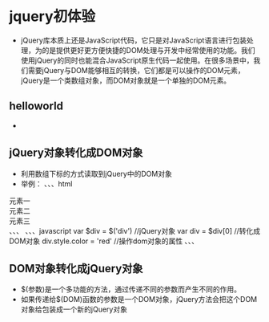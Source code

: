 # jquery初体验
* jQuery库本质上还是JavaScript代码，它只是对JavaScript语言进行包装处理，为的是提供更好更方便快捷的DOM处理与开发中经常使用的功能。我们使用jQuery的同时也能混合JavaScript原生代码一起使用。在很多场景中，我们需要jQuery与DOM能够相互的转换，它们都是可以操作的DOM元素，jQuery是一个类数组对象，而DOM对象就是一个单独的DOM元素。
## helloworld
* 


## jQuery对象转化成DOM对象
* 利用数组下标的方式读取到jQuery中的DOM对象
* 举例：
、、、html
<div>元素一</div>
<div>元素二</div>
<div>元素三</div>
、、、
、、、javascript
var $div = $('div') //jQuery对象
var div = $div[0] //转化成DOM对象
div.style.color = 'red' //操作dom对象的属性
、、、


## DOM对象转化成jQuery对象
* $(参数)是一个多功能的方法，通过传递不同的参数而产生不同的作用。
* 如果传递给$(DOM)函数的参数是一个DOM对象，jQuery方法会把这个DOM对象给包装成一个新的jQuery对象